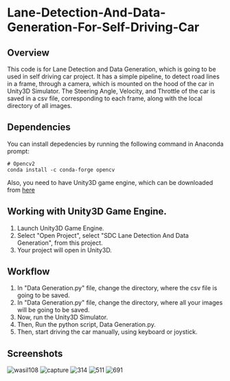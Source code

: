 # Lane-Detection-And-Data-Generation-For-Self-Driving-Car

## Overview
This code is for Lane Detection and Data Generation, which is going to be used in self driving car project.
It has a simple pipeline, to detect road lines in a frame, through a camera, which is mounted on the hood of the car in Unity3D Simulator. The Steering Angle, Velocity, and Throttle of the car is saved in a csv file, corresponding to each frame, along with the local directory of all images.

## Dependencies
You can install depedencies by running the following command in Anaconda prompt:
```
# Opencv2
conda install -c conda-forge opencv
```

Also, you need to have Unity3D game engine, which can be downloaded from [here](https://unity3d.com/)

## Working with Unity3D Game Engine.
1) Launch Unity3D Game Engine.
2) Select "Open Project", select "SDC Lane Detection And Data Generation", from this project.
3) Your project will open in Unity3D.

## Workflow
1) In "Data Generation.py" file, change the directory, where the csv file is going to be saved.
2) In "Data Generation.py" file, change the directory, where all your images will be going to be saved.
3) Now, run the Unity3D Simulator.
4) Then, Run the python script, Data Generation.py.
5) Then, start driving the car manually, using keyboard or joystick.

## Screenshots
![wasil108](https://user-images.githubusercontent.com/31696557/39653814-0dfca2ae-5010-11e8-94b0-562c67afd726.png)
![capture](https://user-images.githubusercontent.com/31696557/39654354-11f0449a-5012-11e8-9112-7cf083a5b7d6.PNG)
![314](https://user-images.githubusercontent.com/31696557/135907419-81c48762-18b1-4dc7-81f7-1fc468344254.png)
![511](https://user-images.githubusercontent.com/31696557/135907449-ebdba9b2-e503-48b1-aba4-8382240fd0a0.png)
![691](https://user-images.githubusercontent.com/31696557/135907468-d5bfd354-ca49-4109-bcb9-340eb4af9ac1.png)


